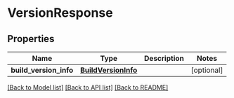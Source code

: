 # VersionResponse

## Properties
Name | Type | Description | Notes
------------ | ------------- | ------------- | -------------
**build_version_info** | [**BuildVersionInfo**](BuildVersionInfo.md) |  | [optional] 

[[Back to Model list]](../README.md#documentation-for-models) [[Back to API list]](../README.md#documentation-for-api-endpoints) [[Back to README]](../README.md)

